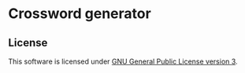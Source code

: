 # Crossword generator



## License

This software is licensed under
[GNU General Public License version 3](https://www.gnu.org/licenses/gpl-3.0.html).

